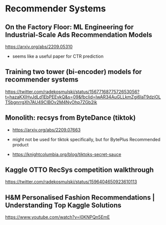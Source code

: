 # Recommender Systems

## On the Factory Floor: ML Engineering for Industrial-Scale Ads Recommendation Models
https://arxiv.org/abs/2209.05310

- seems like a useful paper for CTR prediction

## Training two tower (bi-encoder) models for recommender systems 
https://twitter.com/radekosmulski/status/1567716877572653056?t=hazaKXlHvJdLd1EbPEEvkQ&s=09&fbclid=IwAR34AuGLLkmZgi6laT9dziOLT5bgnrrgXh7AU49CIBOv2M4NyOhp7ZGb2ik

## Monolith: recsys from ByteDance (tiktok)
- https://arxiv.org/abs/2209.07663
- might not be used for tiktok specifically, but for BytePlus Recommended product

- https://knightcolumbia.org/blog/tiktoks-secret-sauce

## Kaggle OTTO RecSys competition walkthrough
https://twitter.com/radekosmulski/status/1596404650923610113

##  H&M Personalised Fashion Recommendations | Understanding Top Kaggle Solutions 
https://www.youtube.com/watch?v=l0KNPQn5EmE
